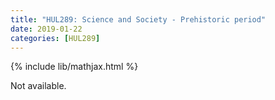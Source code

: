 ```yaml
---
title: "HUL289: Science and Society - Prehistoric period"
date: 2019-01-22
categories: [HUL289]
---
```

{% include lib/mathjax.html %}

Not available.
